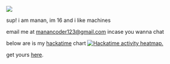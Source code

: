 ![](https://komarev.com/ghpvc/?username=Manan-Coder) <br>


sup! i am manan, im 16 and i like machines

email me at manancoder123@gmail.com incase you wanna chat




below are is my [hackatime](https://hackatime.hackclub.com/) chart
<a href="https://heatmap.shymike.dev?id=YOUR_ID&standalone=true" title="Click to view detailed data for each day!">
    <picture>
        <source media="(prefers-color-scheme: dark)" srcset="https://heatmap.shymike.dev?id=U0807ADEC6L&theme=dark">
        <img alt="Hackatime activity heatmap." src="https://heatmap.shymike.dev?id=U0807ADEC6L&theme=light">
    </picture>
</a>

get yours [here](https://github.com/ImShyMike/hackatime-heatmap).

